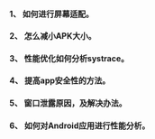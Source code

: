 #### 1、	如何进行屏幕适配。

#### 2、	怎么减小APK大小。

#### 3、	性能优化如何分析systrace。

#### 4、	提高app安全性的方法。

#### 5、	窗口泄露原因，及解决办法。

#### 6、	如何对Android应用进行性能分析。
